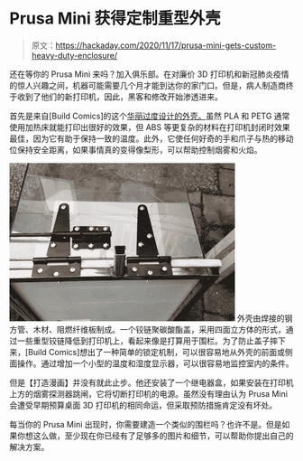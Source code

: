 # Prusa Mini 获得定制重型外壳

> 原文：<https://hackaday.com/2020/11/17/prusa-mini-gets-custom-heavy-duty-enclosure/>

还在等你的 Prusa Mini 来吗？加入俱乐部。在对廉价 3D 打印机和新冠肺炎疫情的惊人兴趣之间，机器可能需要几个月才能到达你的家门口。但是，病人制造商终于收到了他们的新打印机，因此，黑客和修改开始渗透进来。

首先是来自[Build Comics]的这个[华丽过度设计的外壳。](https://buildcomics.com/hero/3dp-a-new-hero-and-its-home/)虽然 PLA 和 PETG 通常使用加热床就能打印出很好的效果，但 ABS 等更复杂的材料在打印机封闭时效果最佳，因为它有助于保持一致的温度。此外，它使任何好奇的手和爪子与热的移动位保持安全距离，如果事情真的变得像梨形，可以帮助控制烟雾和火焰。

[![](img/db0afd2577fca13e5a11581829271521.png)](https://hackaday.com/wp-content/uploads/2020/11/minienclosure_detail.jpg) 外壳由焊接的钢方管、木材、阻燃纤维板制成。一个铰链聚碳酸酯盖，采用四面立方体的形式，通过一些重型铰链降低到打印机上，看起来像是打算用于围栏。为了防止盖子摔下来，[Build Comics]想出了一种简单的锁定机制，可以很容易地从外壳的前面或侧面操作。通过增加一个小型的温度和湿度显示器，可以很容易地监控室内的条件。

但是【打造漫画】并没有就此止步。他还安装了一个继电器盒，如果安装在打印机上方的烟雾探测器跳闸，它将切断打印机的电源。虽然没有理由认为 Prusa Mini 会遭受早期预算桌面 3D 打印机的相同命运，但采取预防措施肯定没有坏处。

每当你的 Prusa Mini 出现时，你需要建造一个类似的围栏吗？也许不是。但是如果你想这么做，至少现在你已经有了足够多的图片和细节，可以帮助你提出自己的解决方案。